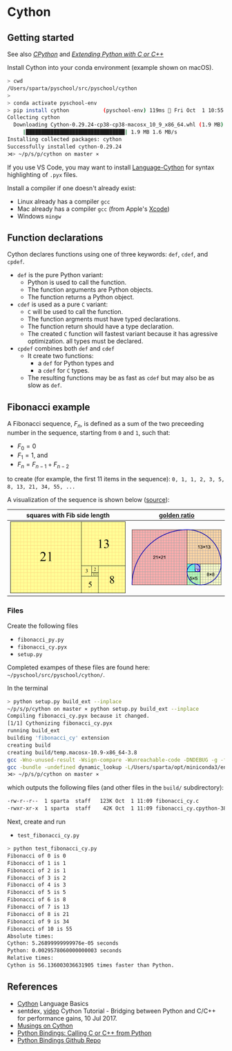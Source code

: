 # Cython

## Getting started

See also *[CPython](cpython.md)* and *[Extending Python with C or C++](https://docs.python.org/3/extending/extending.html)*

Install Cython into your conda environment (example shown on macOS).

```bash
> cwd
/Users/sparta/pyschool/src/pyschool/cython
>
> conda activate pyschool-env
> pip install cython           (pyschool-env) 119ms  Fri Oct  1 10:55:17 2021
Collecting cython
  Downloading Cython-0.29.24-cp38-cp38-macosx_10_9_x86_64.whl (1.9 MB)
     |████████████████████████████████| 1.9 MB 1.6 MB/s
Installing collected packages: cython
Successfully installed cython-0.29.24
⋊> ~/p/s/p/cython on master ⨯
```

If you use VS Code, you may want to install [Language-Cython](https://marketplace.visualstudio.com/items?itemName=guyskk.language-cython&ssr=false#overview) for syntax highlighting of `.pyx` files.

Install a compiler if one doesn't already exist:

* Linux already has a compiler `gcc`
* Mac already has a compiler `gcc` (from Apple's [Xcode](https://developer.apple.com/xcode/))
* Windows `mingw`

## Function declarations

Cython declares functions using one of three keywords: `def`, `cdef`, and `cpdef`.

* `def` is the pure Python variant:
  * Python is used to call the function.
  * The function arguments are Python objects.
  * The function returns a Python object.
* `cdef` is used as a pure `C` variant:
  * `C` will be used to call the function.
  * The function argments must have typed declarations.
  * The function return should have a type declaration.
  * The created `C` function will fastest variant because it has agressive optimization.
  all types must be declared.
* `cpdef` combines both `def` and `cdef`
  * It create two functions:
    * a `def` for Python types and
    * a `cdef` for `C` types.
  * The resulting functions may be as fast as `cdef` but may also be as slow as `def`.

## Fibonacci example

A Fibonacci sequence, $F_n$, is defined as a sum of the two preceeding number in the sequence, starting from `0` and `1`, such that:

* $F_0 = 0$
* $F_1 = 1$, and
* $F_n = F_{n-1} + F_{n-2}$

to create (for example, the first 11 items in the sequence): `0, 1, 1, 2, 3, 5, 8, 13, 21, 34, 55, ...`

A visualization of the sequence is shown below ([source](https://en.wikipedia.org/wiki/Fibonacci_number)):

| squares with Fib side length | [golden ratio](https://en.wikipedia.org/wiki/Golden_spiral) | 
|:---:|:---:|
| ![FibonacciSquares](fig/FibonacciSquares.png) | ![FibonacciSpiral](fig/FibonacciSpiral.png) |

### Files

Create the following files

* `fibonacci_py.py`
* `fibonacci_cy.pyx`
* `setup.py`

Completed exampes of these files are found here: `~/pyschool/src/pyschool/cython/`.

In the terminal

```bash
> python setup.py build_ext --inplace
~/p/s/p/cython on master ⨯ python setup.py build_ext --inplace
Compiling fibonacci_cy.pyx because it changed.
[1/1] Cythonizing fibonacci_cy.pyx
running build_ext
building 'fibonacci_cy' extension
creating build
creating build/temp.macosx-10.9-x86_64-3.8
gcc -Wno-unused-result -Wsign-compare -Wunreachable-code -DNDEBUG -g -fwrapv -O3 -Wall -Wstrict-prototypes -I/Users/sparta/opt/miniconda3/envs/pyschool-env/include -arch x86_64 -I/Users/sparta/opt/miniconda3/envs/pyschool-env/include -arch x86_64 -I/Users/sparta/opt/miniconda3/envs/pyschool-env/include/python3.8 -c fibonacci_cy.c -o build/temp.macosx-10.9-x86_64-3.8/fibonacci_cy.o
gcc -bundle -undefined dynamic_lookup -L/Users/sparta/opt/miniconda3/envs/pyschool-env/lib -arch x86_64 -L/Users/sparta/opt/miniconda3/envs/pyschool-env/lib -arch x86_64 -arch x86_64 build/temp.macosx-10.9-x86_64-3.8/fibonacci_cy.o -o /Users/sparta/pyschool/src/pyschool/cython/fibonacci_cy.cpython-38-darwin.so
⋊> ~/p/s/p/cython on master ⨯
```

which outputs the following files (and other files in the `build/` subdirectory):

```bash
-rw-r--r--  1 sparta  staff   123K Oct  1 11:09 fibonacci_cy.c
-rwxr-xr-x  1 sparta  staff    42K Oct  1 11:09 fibonacci_cy.cpython-38-darwin.so
```

Next, create and run

* `test_fibonacci_cy.py`

```bash
> python test_fibonacci_cy.py
Fibonacci of 0 is 0
Fibonacci of 1 is 1
Fibonacci of 2 is 1
Fibonacci of 3 is 2
Fibonacci of 4 is 3
Fibonacci of 5 is 5
Fibonacci of 6 is 8
Fibonacci of 7 is 13
Fibonacci of 8 is 21
Fibonacci of 9 is 34
Fibonacci of 10 is 55
Absolute times:
Cython: 5.26899999999976e-05 seconds
Python: 0.0029578060000000003 seconds
Relative times:
Cython is 56.136003036631905 times faster than Python.
```

## References

* [Cython](https://cython.readthedocs.io/en/latest/src/userguide/language_basics.html) Language Basics
* sentdex, [video](https://youtu.be/mXuEoqK4bEc) Cython Tutorial - Bridging between Python and C/C++ for performance gains, 10 Jul 2017.
* [Musings on Cython](https://notes-on-cython.readthedocs.io/en/latest/index.html)
* [Python Bindings: Calling C or C++ from Python](https://realpython.com/python-bindings-overview/#calling-the-function)
* [Python Bindings Github Repo](https://github.com/realpython/materials/tree/master/python-bindings)
